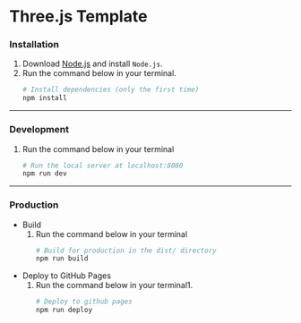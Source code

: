 # Three.js Template

### Installation
1. Download [Node.js](https://nodejs.org/en/download/) and install `Node.js`.
2. Run the command below in your terminal.
    ``` bash
    # Install dependencies (only the first time)
    npm install
    ```
---

### Development
1. Run the command below in your terminal
    ``` bash
    # Run the local server at localhost:8080
    npm run dev
    ```
---

### Production
- Build
    1. Run the command below in your terminal
        ``` bash
        # Build for production in the dist/ directory
        npm run build
        ```
- Deploy to GitHub Pages
    1. Run the command below in your terminal1.
        ``` bash
        # Deploy to github pages 
        npm run deploy
        ```
